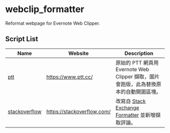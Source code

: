 # webclip_formatter

Reformat webpage for Evernote Web Clipper.

## Script List

| Name     | Website | Description |
| -------- | ------- | ----------- |
| [ptt](https://greasyfork.org/zh-TW/scripts/388100-ptt-%E5%9C%96%E7%89%87%E9%87%8D%E6%8E%92-for-evernote)      | https://www.ptt.cc/ | 原始的 PTT 網頁用 Evernote Web Clipper 擷取，圖片會跑版，此為替換原本的自動開圖區塊。 |
| [stackoverflow](https://greasyfork.org/zh-TW/scripts/388101-stack-overflow-reformat-for-evernote) | https://stackoverflow.com/ | 改寫自 [Stack Exchange Formatter](https://greasyfork.org/zh-TW/scripts/378196-stack-exchange-formatter/code) 並新增擷取評論。 |
